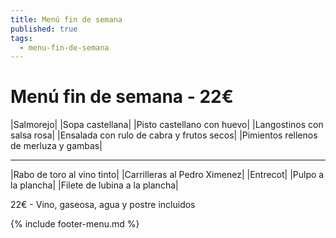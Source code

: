 ```yaml
---
title: Menú fin de semana
published: true
tags:
  - menu-fin-de-semana
---
```


# Menú fin de semana - 22€

|Salmorejo|
|Sopa castellana|
|Pisto castellano con huevo|
|Langostinos con salsa rosa|
|Ensalada con rulo de cabra y frutos secos|
|Pimientos rellenos de merluza y gambas|

------

|Rabo de toro al vino tinto|
|Carrilleras al Pedro Ximenez|
|Entrecot|
|Pulpo a la plancha|
|Filete de lubina a la plancha|

22€ - Vino, gaseosa, agua y postre incluidos

{% include footer-menu.md %}
